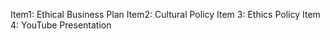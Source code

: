 Item1: Ethical Business Plan
Item2: Cultural Policy
Item 3: Ethics Policy
Item 4: YouTube Presentation
